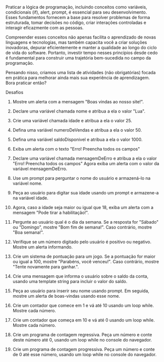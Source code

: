 Praticar a lógica de programação, incluindo conceitos como variáveis, condicionais (if), alert, prompt, é essencial para seu desenvolvimento. Esses fundamentos fornecem a base para resolver problemas de forma estruturada, tomar decisões no código, criar interações controladas e interagir eficazmente com as pessoas.

Compreender esses conceitos não apenas facilita o aprendizado de novas linguagens e tecnologias, mas também capacita você a criar soluções inovadoras, depurar eficientemente e manter a qualidade ao longo do ciclo de vida do software. Portanto, investir tempo nesses princípios desde cedo é fundamental para construir uma trajetória bem-sucedida no campo da programação.

Pensando nisso, criamos uma lista de atividades (não obrigatórias) focada em prática para melhorar ainda mais sua experiência de aprendizagem. Bora praticar então?

Desafios
1. Mostre um alerta com a mensagem "Boas vindas ao nosso site!".

2. Declare uma variável chamada nome e atribua a ela o valor "Lua".

3. Crie uma variável chamada idade e atribua a ela o valor 25.

4. Defina uma variável numeroDeVendas e atribua a ela o valor 50.

5. Defina uma variável saldoDisponivel e atribua a ela o valor 1000.

6. Exiba um alerta com o texto "Erro! Preencha todos os campos"

7. Declare uma variável chamada mensagemDeErro e atribua a ela o valor "Erro! Preencha todos os campos" Agora exiba um alerta com o valor da variável mensagemDeErro.

8. Use um prompt para perguntar o nome do usuário e armazená-lo na variável nome.

9. Peça ao usuário para digitar sua idade usando um prompt e armazene-a na variável idade.

10. Agora, caso a idade seja maior ou igual que 18, exiba um alerta com a mensagem "Pode tirar a habilitação!".

11. Pergunte ao usuário qual é o dia da semana. Se a resposta for "Sábado" ou "Domingo", mostre "Bom fim de semana!". Caso contrário, mostre "Boa semana!".

12. Verifique se um número digitado pelo usuário é positivo ou negativo. Mostre um alerta informando.

13. Crie um sistema de pontuação para um jogo. Se a pontuação for maior ou igual a 100, mostre "Parabéns, você venceu!". Caso contrário, mostre "Tente novamente para ganhar.".

14. Crie uma mensagem que informa o usuário sobre o saldo da conta, usando uma template string para incluir o valor do saldo.

15. Peça ao usuário para inserir seu nome usando prompt. Em seguida, mostre um alerta de boas-vindas usando esse nome.

16. Crie um contador que comece em 1 e vá até 10 usando um loop while. Mostre cada número.

17. Crie um contador que começa em 10 e vá até 0 usando um loop while. Mostre cada número.

18. Crie um programa de contagem regressiva. Peça um número e conte deste número até 0, usando um loop while no console do navegador.

19. Crie um programa de contagem progressiva. Peça um número e conte de 0 até esse número, usando um loop while no console do navegador.